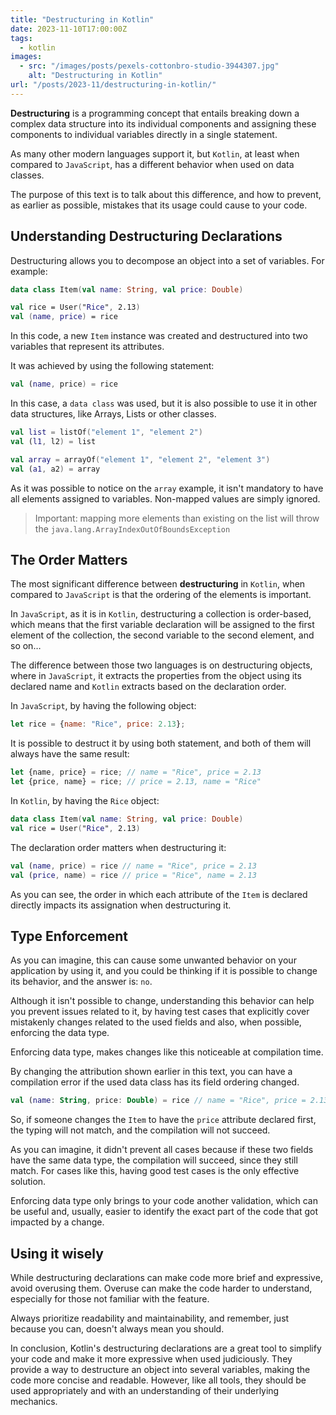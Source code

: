 ```yaml
---
title: "Destructuring in Kotlin"
date: 2023-11-10T17:00:00Z
tags:
  - kotlin
images:
  - src: "/images/posts/pexels-cottonbro-studio-3944307.jpg"
    alt: "Destructuring in Kotlin"
url: "/posts/2023-11/destructuring-in-kotlin/"
---
```


**Destructuring** is a programming concept that entails breaking down a complex data structure into its individual
components and assigning these components to individual variables directly in a single statement.

As many other modern languages support it, but `Kotlin`, at least when compared to `JavaScript`, has a different
behavior when used on data classes.

The purpose of this text is to talk about this difference, and how to prevent, as earlier as possible, mistakes that its
usage could cause to your code.

## Understanding Destructuring Declarations

Destructuring allows you to decompose an object into a set of variables. For example:

```kotlin
data class Item(val name: String, val price: Double)

val rice = User("Rice", 2.13)
val (name, price) = rice
```

In this code, a new `Item` instance was created and destructured into two variables that represent its attributes.

It was achieved by using the following statement:

```kotlin
val (name, price) = rice
```

In this case, a `data class` was used, but it is also possible to use it in other data structures, like Arrays,
Lists or other classes.

```kotlin
val list = listOf("element 1", "element 2")
val (l1, l2) = list

val array = arrayOf("element 1", "element 2", "element 3")
val (a1, a2) = array
```

As it was possible to notice on the `array` example, it isn't mandatory to have all elements assigned to variables.
Non-mapped values are simply ignored.

> Important: mapping more elements than existing on the list will throw the `java.lang.ArrayIndexOutOfBoundsException`

## The Order Matters

The most significant difference between **destructuring** in `Kotlin`, when compared to `JavaScript` is that the
ordering of the elements is important.

In `JavaScript`, as it is in `Kotlin`, destructuring a collection is order-based, which means that the first variable
declaration will be assigned to the first element of the collection, the second variable to the second element, and so
on…

The difference between those two languages is on destructuring objects, where in `JavaScript`, it extracts the
properties from the object using its declared name and `Kotlin` extracts based on the declaration order.

In `JavaScript`, by having the following object:

```javascript
let rice = {name: "Rice", price: 2.13};
```

It is possible to destruct it by using both statement, and both of them will always have the same result:

```javascript
let {name, price} = rice; // name = "Rice", price = 2.13
let {price, name} = rice; // price = 2.13, name = "Rice"
```

In `Kotlin`, by having the `Rice` object:

```kotlin
data class Item(val name: String, val price: Double)
val rice = User("Rice", 2.13)
```

The declaration order matters when destructuring it:

```kotlin
val (name, price) = rice // name = "Rice", price = 2.13
val (price, name) = rice // price = "Rice", name = 2.13
```

As you can see, the order in which each attribute of the `Item` is declared directly impacts its assignation when
destructuring it.

## Type Enforcement

As you can imagine, this can cause some unwanted behavior on your application by using it, and you could be thinking if
it is possible to change its behavior, and the answer is: `no`.

Although it isn't possible to change, understanding this behavior can help you prevent issues related to it, by having
test cases that explicitly cover mistakenly changes related to the used fields and also, when possible, enforcing the
data type.

Enforcing data type, makes changes like this noticeable at compilation time.

By changing the attribution shown earlier in this text, you can have a compilation error if the used data class has its
field ordering changed.

```kotlin
val (name: String, price: Double) = rice // name = "Rice", price = 2.13
```

So, if someone changes the `Item` to have the `price` attribute declared first, the typing will not match, and the
compilation will not succeed.

As you can imagine, it didn't prevent all cases because if these two fields have the same data type, the compilation
will succeed, since they still match. For cases like this, having good test cases is the only effective solution.

Enforcing data type only brings to your code another validation, which can be useful and, usually, easier to identify
the exact part of the code that got impacted by a change.

## Using it wisely

While destructuring declarations can make code more brief and expressive, avoid overusing them. Overuse can make the
code harder to understand, especially for those not familiar with the feature.

Always prioritize readability and maintainability, and remember, just because you can, doesn't always mean you should.

In conclusion, Kotlin's destructuring declarations are a great tool to simplify your code and make it more expressive
when used judiciously. They provide a way to destructure an object into several variables, making the code more concise
and readable. However, like all tools, they should be used appropriately and with an understanding of their underlying
mechanics.

